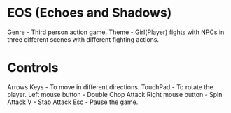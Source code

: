 # EOS (Echoes and Shadows)
Genre - Third person action game.
Theme - Girl(Player) fights with NPCs in three different scenes with different fighting actions.

# Controls
Arrows Keys - To move in different directions.
TouchPad - To rotate the player.
Left mouse button - Double Chop Attack
Right mouse button - Spin Attack
V - Stab Attack
Esc - Pause the game.
